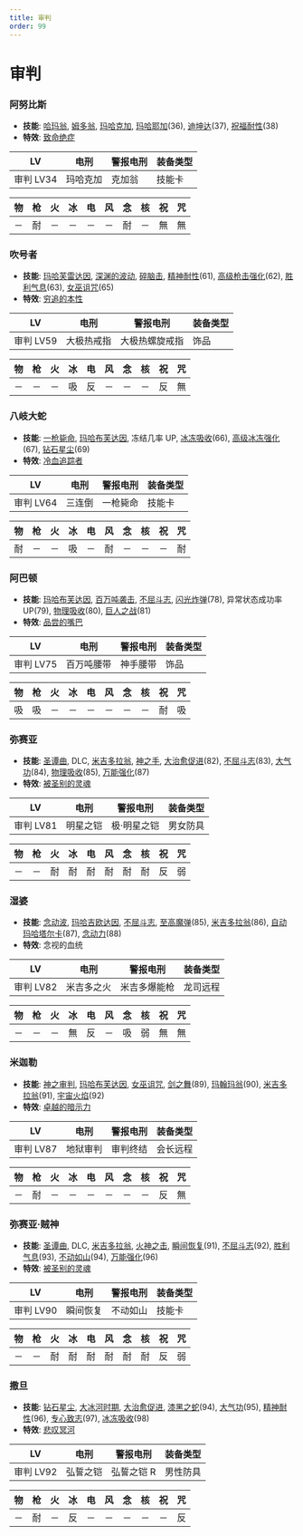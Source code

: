 ```yaml
---
title: 审判
order: 99
---
```


# 审判

### 阿努比斯

- **技能**: [哈玛翁](/skills/祝福#哈玛翁), [姆多翁](/skills/咒怨#姆多翁), [玛哈克加](/skills/祝福#玛哈克加), [玛哈耶加](/skills/咒怨#玛哈耶加)(36), [迪坤达](/skills/辅助#迪坤达)(37), [祝福耐性](/skills/被动#祝福耐性)(38)
- **特效**: [致命绝症](/特性#致命绝症)

| LV        | 电刑     | 警报电刑 | 装备类型 |
| --------- | -------- | -------- | -------- |
| 审判 LV34 | 玛哈克加 | 克加翁   | 技能卡   |

| 物  | 枪  | 火  | 冰  | 电  | 风  | 念  | 核  | 祝  | 咒  |
| --- | --- | --- | --- | --- | --- | --- | --- | --- | --- |
| －  | 耐  | －  | －  | －  | －  | 耐  | －  | 無  | 無  |

### 吹号者

- **技能**: [玛哈芙雷达因](/skills/核热#玛哈芙雷达因), [深渊的波动](/skills/异常#深渊的波动), [碎脑击](/skills/物理#碎脑击), [精神耐性](/skills/被动#精神耐性)(61), [高级枪击强化](/skills/被动#高级枪击强化)(62), [胜利气息](/skills/被动#胜利气息)(63), [女巫诅咒](/skills/辅助#女巫诅咒)(65)
- **特效**: [穷追的本性](/特性#穷追的本性)

| LV        | 电刑       | 警报电刑       | 装备类型 |
| --------- | ---------- | -------------- | -------- |
| 审判 LV59 | 大极热戒指 | 大极热螺旋戒指 | 饰品     |

| 物  | 枪  | 火  | 冰  | 电  | 风  | 念  | 核  | 祝  | 咒  |
| --- | --- | --- | --- | --- | --- | --- | --- | --- | --- |
| －  | －  | －  | 吸  | 反  | －  | －  | －  | 反  | 無  |

### 八岐大蛇

- **技能**: [一枪毙命](/skills/枪击#一枪毙命), [玛哈布芙达因](/skills/冰冻#玛哈布芙达因), 冻结几率 UP, [冰冻吸收](/skills/被动#冰冻吸收)(66), [高级冰冻强化](/skills/被动#高级冰冻强化)(67), [钻石星尘](/skills/冰冻#钻石星尘)(69)
- **特效**: [冷血追踪者](/特性#冷血追踪者)

| LV        | 电刑   | 警报电刑 | 装备类型 |
| --------- | ------ | -------- | -------- |
| 审判 LV64 | 三连倒 | 一枪毙命 | 技能卡   |

| 物  | 枪  | 火  | 冰  | 电  | 风  | 念  | 核  | 祝  | 咒  |
| --- | --- | --- | --- | --- | --- | --- | --- | --- | --- |
| 耐  | －  | －  | 吸  | －  | 耐  | －  | －  | －  | 耐  |

### 阿巴顿

- **技能**: [玛哈布芙达因](/skills/冰冻#玛哈布芙达因), [百万吨袭击](/skills/物理#百万吨袭击), [不屈斗志](/skills/被动#不屈斗志), [闪光炸弹](/skills/物理#闪光炸弹)(78), 异常状态成功率 UP(79), [物理吸收](/skills/被动#物理吸收)(80), [巨人之战](/skills/物理#巨人之战)(81)
- **特效**: [品尝的嘴巴](/特性#品尝的嘴巴)

| LV        | 电刑       | 警报电刑 | 装备类型 |
| --------- | ---------- | -------- | -------- |
| 审判 LV75 | 百万吨腰带 | 神手腰带 | 饰品     |

| 物  | 枪  | 火  | 冰  | 电  | 风  | 念  | 核  | 祝  | 咒  |
| --- | --- | --- | --- | --- | --- | --- | --- | --- | --- |
| 吸  | 吸  | －  | －  | －  | －  | －  | －  | 耐  | 吸  |

### 弥赛亚

- **技能**: [圣谭曲](/skills/恢复#圣谭曲), DLC, [米吉多拉翁](/skills/万能#米吉多拉翁), [神之手](/skills/物理#神之手), [大治愈促进](/skills/被动#大治愈促进)(82), [不屈斗志](/skills/被动#不屈斗志)(83), [大气功](/skills/被动#大气功)(84), [物理吸收](/skills/被动#物理吸收)(85), [万能强化](/skills/被动#万能强化)(87)
- **特效**: [被圣别的灵魂](/特性#被圣别的灵魂)

| LV        | 电刑     | 警报电刑    | 装备类型 |
| --------- | -------- | ----------- | -------- |
| 审判 LV81 | 明星之铠 | 极·明星之铠 | 男女防具 |

| 物  | 枪  | 火  | 冰  | 电  | 风  | 念  | 核  | 祝  | 咒  |
| --- | --- | --- | --- | --- | --- | --- | --- | --- | --- |
| －  | －  | 耐  | 耐  | 耐  | 耐  | 耐  | 耐  | 反  | 弱  |

### 湿婆

- **技能**: [念动波](/skills/念动#念动波), [玛哈吉欧达因](/skills/电击#玛哈吉欧达因), [不屈斗志](/skills/被动#不屈斗志), [至高魔弹](/skills/枪击#至高魔弹)(85), [米吉多拉翁](/skills/万能#米吉多拉翁)(86), [自动玛哈塔尔卡](/skills/被动#自动玛哈塔尔卡)(87), [念动力](/skills/念动#念动力)(88)
- **特效**: 念视的血统

| LV        | 电刑       | 警报电刑     | 装备类型 |
| --------- | ---------- | ------------ | -------- |
| 审判 LV82 | 米吉多之火 | 米吉多爆能枪 | 龙司远程 |

| 物  | 枪  | 火  | 冰  | 电  | 风  | 念  | 核  | 祝  | 咒  |
| --- | --- | --- | --- | --- | --- | --- | --- | --- | --- |
| －  | －  | －  | 無  | 反  | －  | 吸  | 弱  | 無  | 無  |

### 米迦勒

- **技能**: [神之审判](/skills/祝福#神之审判), [玛哈布芙达因](/skills/冰冻#玛哈布芙达因), [女巫诅咒](/skills/辅助#女巫诅咒), [剑之舞](/skills/物理#剑之舞)(89), [玛翰玛翁](/skills/祝福#玛翰玛翁)(90), [米吉多拉翁](/skills/万能#米吉多拉翁)(91), [宇宙火焰](/skills/核热#宇宙火焰)(92)
- **特效**: [卓越的暗示力](/特性#卓越的暗示力)

| LV        | 电刑     | 警报电刑 | 装备类型 |
| --------- | -------- | -------- | -------- |
| 审判 LV87 | 地狱审判 | 审判终结 | 会长远程 |

| 物  | 枪  | 火  | 冰  | 电  | 风  | 念  | 核  | 祝  | 咒  |
| --- | --- | --- | --- | --- | --- | --- | --- | --- | --- |
| －  | 耐  | －  | －  | －  | －  | －  | －  | 反  | 無  |

### 弥赛亚·贼神

- **技能**: [圣谭曲](/skills/恢复#圣谭曲), DLC, [米吉多拉翁](/skills/万能#米吉多拉翁), [火神之击](/skills/物理#火神之击), [瞬间恢复](/skills/被动#瞬间恢复)(91), [不屈斗志](/skills/被动#不屈斗志)(92), [胜利气息](/skills/被动#胜利气息)(93), [不动如山](/skills/被动#不动如山)(94), [万能强化](/skills/被动#万能强化)(96)
- **特效**: [被圣别的灵魂](/特性#被圣别的灵魂)

| LV        | 电刑     | 警报电刑 | 装备类型 |
| --------- | -------- | -------- | -------- |
| 审判 LV90 | 瞬间恢复 | 不动如山 | 技能卡   |

| 物  | 枪  | 火  | 冰  | 电  | 风  | 念  | 核  | 祝  | 咒  |
| --- | --- | --- | --- | --- | --- | --- | --- | --- | --- |
| －  | －  | 耐  | 耐  | 耐  | 耐  | 耐  | 耐  | 反  | 弱  |

### 撒旦

- **技能**: [钻石星尘](/skills/冰冻#钻石星尘), [大冰河时期](/skills/冰冻#大冰河时期), [大治愈促进](/skills/被动#大治愈促进), [漆黑之蛇](/skills/万能#漆黑之蛇)(94), [大气功](/skills/被动#大气功)(95), [精神耐性](/skills/被动#精神耐性)(96), [专心致志](/skills/辅助#专心致志)(97), [冰冻吸收](/skills/被动#冰冻吸收)(98)
- **特效**: [悲叹冥河](/特性#悲叹冥河)

| LV        | 电刑     | 警报电刑   | 装备类型 |
| --------- | -------- | ---------- | -------- |
| 审判 LV92 | 弘誓之铠 | 弘誓之铠 R | 男性防具 |

| 物  | 枪  | 火  | 冰  | 电  | 风  | 念  | 核  | 祝  | 咒  |
| --- | --- | --- | --- | --- | --- | --- | --- | --- | --- |
| －  | 耐  | －  | 反  | －  | －  | －  | －  | －  | 反  |
